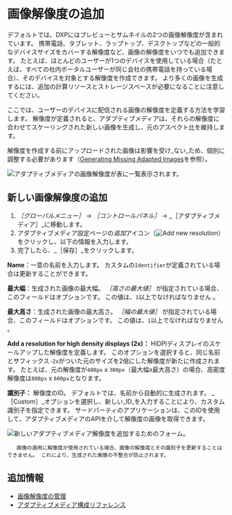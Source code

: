 # 画像解像度の追加

デフォルトでは、DXPにはプレビューとサムネイルの2つの画像解像度が含まれています。 携帯電話、タブレット、ラップトップ、デスクトップなどの一般的なデバイスサイズをカバーする解像度など、画像の解像度をいつでも追加できます。 たとえば、ほとんどのユーザーが1つのデバイスを使用している場合（たとえば、すべての社内ポータルユーザーが同じ会社の携帯電話を持っている場合）、そのデバイスを対象とする解像度を作成できます。 より多くの画像を生成するには、追加の計算リソースとストレージスペースが必要になることに注意してください。

ここでは、ユーザーのデバイスに配信される画像の解像度を定義する方法を学習します。 解像度が定義されると、アダプティブメディアは、それらの解像度に合わせてスケーリングされた新しい画像を生成し、元のアスペクト比を維持します。

解像度を作成する前にアップロードされた画像は影響を受け_ない_ため、個別に調整する必要があります（[Generating Missing Adapted Images](./managing-image-resolutions.md#generating-missing-adapted-images)を参照）。

![アダプティブメディアの画像解像度が表に一覧表示されます。](./adding-image-resolutions/images/01.png)

## 新しい画像解像度の追加

1. _［グローバルメニュー］_ &rarr; _［コントロールパネル］_ &rarr; _［アダプティブメディア］_に移動します。
1. アダプティブメディア設定ページの*追加*アイコン（![Add new resolution](../../../../images/icon-add.png)）をクリックし、以下の情報を入力します。
1. 完了したら、_［保存］_をクリックします。

**Name**：一意の名前を入力します。 カスタムの`Identifier`が定義されている場合は更新することができます。

**最大幅**：生成された画像の最大幅。 *［高さの最大値］* が指定されている場合、このフィールドはオプションです。 この値は、`1`以上でなければなりません 。

**最大高さ**：生成された画像の最大高さ。 *［幅の最大値］* が指定されている場合、このフィールドはオプションです。 この値は、`1`以上でなければなりません 。

**Add a resolution for high density displays (2x)：** HIDPIディスプレイのスケールアップした解像度を定義します。 このオプションを選択すると、同じ名前とサフィックス`-2x`がついた元のサイズを2倍にした解像度が新たに作成されます。  たとえば、元の解像度が`400px` x `300px`（最大幅x最大高さ）の場合、高密度解像度は`800px` x `600px`となります。

**識別子：** 解像度のID。 デフォルトでは、名前から自動的に生成されます。 _［Custom］_オプションを選択し、新しい_ID_を入力することにより、カスタム識別子を指定できます。 サードパーティのアプリケーションは、このIDを使用して、アダプティブメディアのAPIを介して解像度の画像を取得できます。

![新しいアダプティブメディア解像度を追加するためのフォーム。](./adding-image-resolutions/images/02.png)

```tip::
   画像の適用に解像度が使用されている場合、画像の解像度とその識別子を更新することはできません。 これにより、生成された画像の不整合が防止されます。
```

## 追加情報

* [画像解像度の管理](./managing-image-resolutions.md)
* [アダプティブメディア構成リファレンス](./adaptive-media-configuration-reference.md)
